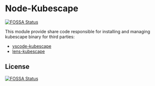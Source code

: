 # Node-Kubescape
[![FOSSA Status](https://app.fossa.com/api/projects/git%2Bgithub.com%2Fkubescape%2Fnode-kubescape.svg?type=shield)](https://app.fossa.com/projects/git%2Bgithub.com%2Fkubescape%2Fnode-kubescape?ref=badge_shield)


This module provide share code responsible for installing and managing
kubescape binary for third parties:

- [vscode-kubescape](https://github.com/kubescape/vscode-kubescape)
- [lens-kubescape](https://github.com/kubescape/lens-extension)


## License
[![FOSSA Status](https://app.fossa.com/api/projects/git%2Bgithub.com%2Fkubescape%2Fnode-kubescape.svg?type=large)](https://app.fossa.com/projects/git%2Bgithub.com%2Fkubescape%2Fnode-kubescape?ref=badge_large)